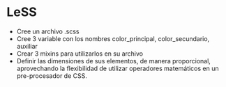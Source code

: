 # LeSS
* Cree un archivo .scss
* Cree 3 variable con los nombres color_principal, color_secundario, auxiliar
* Crear 3 mixins para utilizarlos en su archivo
* Definir las dimensiones de sus elementos, de manera proporcional, aprovechando la flexibilidad de utilizar operadores matemáticos en un pre-procesador de CSS.
